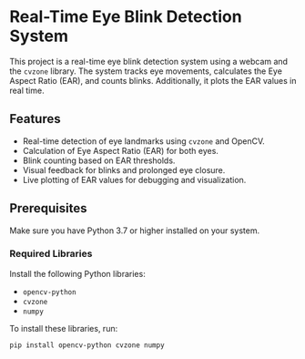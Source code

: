 # Real-Time Eye Blink Detection System

This project is a real-time eye blink detection system using a webcam and the `cvzone` library. The system tracks eye movements, calculates the Eye Aspect Ratio (EAR), and counts blinks. Additionally, it plots the EAR values in real time.

## Features
- Real-time detection of eye landmarks using `cvzone` and OpenCV.
- Calculation of Eye Aspect Ratio (EAR) for both eyes.
- Blink counting based on EAR thresholds.
- Visual feedback for blinks and prolonged eye closure.
- Live plotting of EAR values for debugging and visualization.

## Prerequisites
Make sure you have Python 3.7 or higher installed on your system.

### Required Libraries
Install the following Python libraries:
- `opencv-python`
- `cvzone`
- `numpy`

To install these libraries, run:
```bash
pip install opencv-python cvzone numpy
